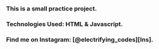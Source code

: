 ### This is a small practice project.

### Technologies Used: HTML & Javascript.

### Find me on Instagram: [@electrifying_codes][Ins].

[Instgram]: https://www.instagram.com/electrifying_codes